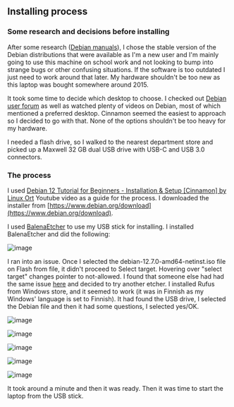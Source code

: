 ## Installing process

### Some research and decisions before installing

After some research ([Debian manuals](https://www.debian.org/doc/manuals/debian-faq/choosing.en.html)), I chose the stable version of the Debian distributions that were available as I'm a new user and I'm mainly going to use this machine on school work and not looking to bump into strange bugs or other confusing situations. If the software is too outdated I just need to work around that later. My hardware shouldn't be too new as this laptop was bought somewhere around 2015.

It took some time to decide which desktop to choose. I checked out [Debian user forum](https://forums.debian.net/viewtopic.php?t=156498) as well as watched plenty of videos on Debian, most of which mentioned a preferred desktop. Cinnamon seemed the easiest to approach so I decided to go with that. None of the options shouldn't be too heavy for my hardware.

I needed a flash drive, so I walked to the nearest department store and picked up a Maxwell 32 GB dual USB drive with USB-C and USB 3.0 connectors.

### The process

I used [Debian 12 Tutorial for Beginners - Installation & Setup [Cinnamon] by Linux Ort](https://www.youtube.com/watch?v=zOZEkzwhThc) Youtube video as a guide for the process. I downloaded the installer from [https://www.debian.org/download](https://www.debian.org/download). 

I used [BalenaEtcher](https://etcher.balena.io/) to use my USB stick for installing. I installed BalenaEtcher and did the following:

![image](https://github.com/user-attachments/assets/2eb49861-1807-4414-b575-21d4eaf9670e)

I ran into an issue. Once I selected the debian-12.7.0-amd64-netinst.iso file on Flash from file, it didn't proceed to Select target. Hovering over "select target" changes pointer to not-allowed. I found that someone else had had the same issue [here](https://github.com/balena-io/etcher/issues/4234) and decided to try another etcher. I installed Rufus from Windows store, and it seemed to work (it was in Finnish as my Windows' language is set to Finnish). It had found the USB drive, I selected the Debian file and then it had some questions, I selected yes/OK.

![image](https://github.com/user-attachments/assets/3d0e6ed7-0742-43b7-a333-05779ae3efa6)

![image](https://github.com/user-attachments/assets/02633f6d-84cc-4ae8-aa1d-e5f708169721)

![image](https://github.com/user-attachments/assets/226ee92c-0335-428c-b09b-2ebc8fcfd639)

![image](https://github.com/user-attachments/assets/be532222-f1d6-4365-818f-ccb0166b6fc4)

![image](https://github.com/user-attachments/assets/3cdcdcb2-b196-4dec-accf-18cfdbc5c88c)

It took around a minute and then it was ready. Then it was time to start the laptop from the USB stick.

